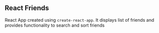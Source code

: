 ## React Friends
React App created using `create-react-app`. It displays list of friends and provides functionality to search and sort friends
